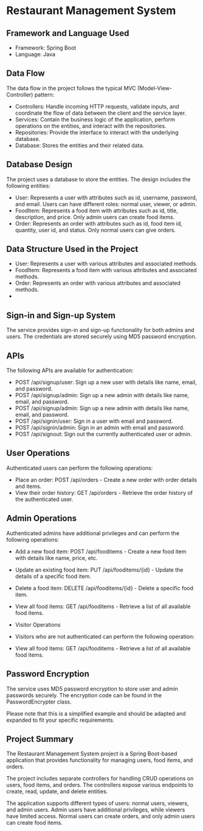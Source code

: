 # Restaurant Management System

## Framework and Language Used
- Framework: Spring Boot
- Language: Java

## Data Flow
The data flow in the project follows the typical MVC (Model-View-Controller) pattern:

- Controllers: Handle incoming HTTP requests, validate inputs, and coordinate the flow of data between the client and the service layer.
- Services: Contain the business logic of the application, perform operations on the entities, and interact with the repositories.
- Repositories: Provide the interface to interact with the underlying database.
- Database: Stores the entities and their related data.

## Database Design
The project uses a database to store the entities. The design includes the following entities:

- User: Represents a user with attributes such as id, username, password, and email. Users can have different roles: normal user, viewer, or admin.
- FoodItem: Represents a food item with attributes such as id, title, description, and price. Only admin users can create food items.
- Order: Represents an order with attributes such as id, food item id, quantity, user id, and status. Only normal users can give orders.

## Data Structure Used in the Project
- User: Represents a user with various attributes and associated methods.
- FoodItem: Represents a food item with various attributes and associated methods.
- Order: Represents an order with various attributes and associated methods.
- 
## Sign-in and Sign-up System
The service provides sign-in and sign-up functionality for both admins and users. The credentials are stored securely using MD5 password encryption.

## APIs
The following APIs are available for authentication:
* POST /api/signup/user: Sign up a new user with details like name, email, and password.
* POST /api/signup/admin: Sign up a new admin with details like name, email, and password.
* POST /api/signup/admin: Sign up a new admin with details like name, email, and password.
* POST /api/signin/user: Sign in a user with email and password.
* POST /api/signin/admin: Sign in an admin with email and password.
* POST /api/signout: Sign out the currently authenticated user or admin.

## User Operations
Authenticated users can perform the following operations:

* Place an order: POST /api/orders - Create a new order with order details and items.
* View their order history: GET /api/orders - Retrieve the order history of the authenticated user.

## Admin Operations
Authenticated admins have additional privileges and can perform the following operations:

* Add a new food item: POST /api/fooditems - Create a new food item with details like name, price, etc.
* Update an existing food item: PUT /api/fooditems/{id} - Update the details of a specific food item.
* Delete a food item: DELETE /api/fooditems/{id} - Delete a specific food item.
* View all food items: GET /api/fooditems - Retrieve a list of all available food items.
* Visitor Operations
* Visitors who are not authenticated can perform the following operation:

* View all food items: GET /api/fooditems - Retrieve a list of all available food items.


## Password Encryption
The service uses MD5 password encryption to store user and admin passwords securely. The encryption code can be found in the PasswordEncrypter class.

Please note that this is a simplified example and should be adapted and expanded to fit your specific requirements.

## Project Summary
The Restaurant Management System project is a Spring Boot-based application that provides functionality for managing users, food items, and orders.

The project includes separate controllers for handling CRUD operations on users, food items, and orders. The controllers expose various endpoints to create, read, update, and delete entities.

The application supports different types of users: normal users, viewers, and admin users. Admin users have additional privileges, while viewers have limited access. Normal users can create orders, and only admin users can create food items.

